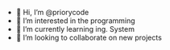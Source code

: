 - 👋 Hi, I’m @priorycode
- 👀 I’m interested in the programming
- 🌱 I’m currently learning ing. System
- 💞️ I’m looking to collaborate on new projects

<!---
priorycode/priorycode is a ✨ special ✨ repository because its `README.md` (this file) appears on your GitHub profile.
You can click the Preview link to take a look at your changes.
--->
